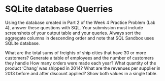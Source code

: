 # SQLite database Querries

Using the database created in Part 2 of the Week 4 Practice Problem (Lab 4), answer these questions with SQL. Your submission must include screenshots of your output table and your queries. Always sort the aggregate columns in descending order and note that SQL Sandbox uses SQLite database. 

What are the total sums of freights of ship cities that have 30 or more customers?
Generate a table of employees and the number of customers they handle
How many orders were made each year?
What quantity of the product ‘Chang’ was shipped in 2014?
What are the revenues per supplier in 2013 before and after discount applied? Show both values in a single table.